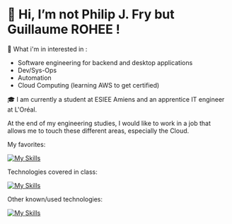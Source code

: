 <!---
Guigui0812/Guigui0812 is a ✨ special ✨ repository because its `README.md` (this file) appears on your GitHub profile.
You can click the Preview link to take a look at your changes.
--->

<h1> 👋 Hi, I’m not Philip J. Fry but Guillaume ROHEE ! </h1>

👀 What i'm in interested in : 
- Software engineering for backend and desktop applications
- Dev/Sys-Ops 
- Automation
- Cloud Computing (learning AWS to get certified)

🎓 I am currently a student at ESIEE Amiens and an apprentice IT engineer at L'Oréal.

At the end of my engineering studies, I would like to work in a job that allows me to touch these different areas, especially the Cloud. 

My favorites: 

[![My Skills](https://skillicons.dev/icons?i=py,c,cs,docker,linux)](https://skillicons.dev)

Technologies covered in class: 

[![My Skills](https://skillicons.dev/icons?i=ansible,bash,css,dotnet,html,java,js,mysql,nodejs,php,qt,r,sqlite,vim,mongodb)](https://skillicons.dev)

Other known/used technologies:

[![My Skills](https://skillicons.dev/icons?i=powershell,raspberrypi)](https://skillicons.dev)
